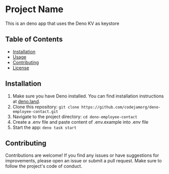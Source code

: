 # Project Name

This is an deno app that uses the Deno KV as keystore 

## Table of Contents

- [Installation](#installation)
- [Usage](#usage)
- [Contributing](#contributing)
- [License](#license)

## Installation

1. Make sure you have Deno installed. You can find installation instructions at [deno.land](https://deno.land/).
2. Clone this repository: `git clone https://github.com/codejamorg/deno-employee-contact.git`
3. Navigate to the project directory: `cd deno-employee-contact`
4. Create a .env file and paste content of .env.example into .env file
5. Start the app: `deno task start`

## Contributing

Contributions are welcome! If you find any issues or have suggestions for improvements, please open an issue or submit a pull request. Make sure to follow the project's code of conduct.

